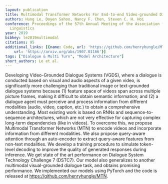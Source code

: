 ```yaml
---
layout: publication
title: Multimodal Transformer Networks For End-to-end Video-grounded Dialogue Systems
authors: Hung Le, Doyen Sahoo, Nancy F. Chen, Steven C. H. Hoi
conference: Proceedings of the 57th Annual Meeting of the Association for Computational
  Linguistics
year: 2019
bibkey: le2019multimodal
citations: 95
additional_links: [{name: Code, url: 'https://github.com/henryhungle/MTN'}, {name: Paper,
    url: 'https://arxiv.org/abs/1907.01166'}]
tags: ["Dialogue & Multi Turn", "Model Architecture"]
short_authors: Le et al.
---
```

Developing Video-Grounded Dialogue Systems (VGDS), where a dialogue is
conducted based on visual and audio aspects of a given video, is significantly
more challenging than traditional image or text-grounded dialogue systems
because (1) feature space of videos span across multiple picture frames, making
it difficult to obtain semantic information; and (2) a dialogue agent must
perceive and process information from different modalities (audio, video,
caption, etc.) to obtain a comprehensive understanding. Most existing work is
based on RNNs and sequence-to-sequence architectures, which are not very
effective for capturing complex long-term dependencies (like in videos). To
overcome this, we propose Multimodal Transformer Networks (MTN) to encode
videos and incorporate information from different modalities. We also propose
query-aware attention through an auto-encoder to extract query-aware features
from non-text modalities. We develop a training procedure to simulate
token-level decoding to improve the quality of generated responses during
inference. We get state of the art performance on Dialogue System Technology
Challenge 7 (DSTC7). Our model also generalizes to another multimodal
visual-grounded dialogue task, and obtains promising performance. We
implemented our models using PyTorch and the code is released at
https://github.com/henryhungle/MTN.